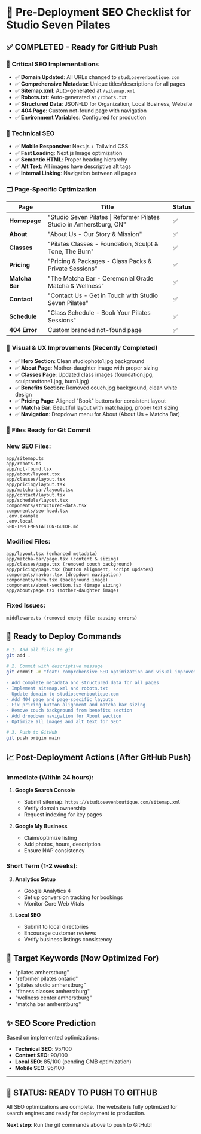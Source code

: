 # 🚀 Pre-Deployment SEO Checklist for Studio Seven Pilates

## ✅ **COMPLETED - Ready for GitHub Push**

### 🎯 **Critical SEO Implementations**
- ✅ **Domain Updated**: All URLs changed to `studiosevenboutique.com`
- ✅ **Comprehensive Metadata**: Unique titles/descriptions for all pages
- ✅ **Sitemap.xml**: Auto-generated at `/sitemap.xml`
- ✅ **Robots.txt**: Auto-generated at `/robots.txt`
- ✅ **Structured Data**: JSON-LD for Organization, Local Business, Website
- ✅ **404 Page**: Custom not-found page with navigation
- ✅ **Environment Variables**: Configured for production

### 📱 **Technical SEO**
- ✅ **Mobile Responsive**: Next.js + Tailwind CSS
- ✅ **Fast Loading**: Next.js Image optimization
- ✅ **Semantic HTML**: Proper heading hierarchy
- ✅ **Alt Text**: All images have descriptive alt tags
- ✅ **Internal Linking**: Navigation between all pages

### 🗂️ **Page-Specific Optimization**

| Page | Title | Status |
|------|-------|---------|
| **Homepage** | "Studio Seven Pilates \| Reformer Pilates Studio in Amherstburg, ON" | ✅ |
| **About** | "About Us - Our Story & Mission" | ✅ |
| **Classes** | "Pilates Classes - Foundation, Sculpt & Tone, The Burn" | ✅ |
| **Pricing** | "Pricing & Packages - Class Packs & Private Sessions" | ✅ |
| **Matcha Bar** | "The Matcha Bar - Ceremonial Grade Matcha & Wellness" | ✅ |
| **Contact** | "Contact Us - Get in Touch with Studio Seven Pilates" | ✅ |
| **Schedule** | "Class Schedule - Book Your Pilates Sessions" | ✅ |
| **404 Error** | Custom branded not-found page | ✅ |

### 🎨 **Visual & UX Improvements (Recently Completed)**
- ✅ **Hero Section**: Clean studiophoto1.jpg background
- ✅ **About Page**: Mother-daughter image with proper sizing
- ✅ **Classes Page**: Updated class images (foundation.jpg, sculptandtone1.jpg, burn1.jpg)
- ✅ **Benefits Section**: Removed couch.jpg background, clean white design
- ✅ **Pricing Page**: Aligned "Book" buttons for consistent layout
- ✅ **Matcha Bar**: Beautiful layout with matcha.jpg, proper text sizing
- ✅ **Navigation**: Dropdown menu for About (About Us + Matcha Bar)

### 🔄 **Files Ready for Git Commit**

### **New SEO Files:**
```
app/sitemap.ts
app/robots.ts
app/not-found.tsx
app/about/layout.tsx
app/classes/layout.tsx
app/pricing/layout.tsx
app/matcha-bar/layout.tsx
app/contact/layout.tsx
app/schedule/layout.tsx
components/structured-data.tsx
components/seo-head.tsx
.env.example
.env.local
SEO-IMPLEMENTATION-GUIDE.md
```

### **Modified Files:**
```
app/layout.tsx (enhanced metadata)
app/matcha-bar/page.tsx (content & sizing)
app/classes/page.tsx (removed couch background)
app/pricing/page.tsx (button alignment, script updates)
components/navbar.tsx (dropdown navigation)
components/hero.tsx (background image)
components/about-section.tsx (image sizing)
app/about/page.tsx (mother-daughter image)
```

### **Fixed Issues:**
```
middleware.ts (removed empty file causing errors)
```

## 🚀 **Ready to Deploy Commands**

```bash
# 1. Add all files to git
git add .

# 2. Commit with descriptive message
git commit -m "feat: comprehensive SEO optimization and visual improvements

- Add complete metadata and structured data for all pages
- Implement sitemap.xml and robots.txt
- Update domain to studiosevenboutique.com
- Add 404 page and page-specific layouts
- Fix pricing button alignment and matcha bar sizing
- Remove couch background from benefits section
- Add dropdown navigation for About section
- Optimize all images and alt text for SEO"

# 3. Push to GitHub
git push origin main
```

## 📈 **Post-Deployment Actions (After GitHub Push)**

### **Immediate (Within 24 hours):**
1. **Google Search Console**
   - Submit sitemap: `https://studiosevenboutique.com/sitemap.xml`
   - Verify domain ownership
   - Request indexing for key pages

2. **Google My Business**
   - Claim/optimize listing
   - Add photos, hours, description
   - Ensure NAP consistency

### **Short Term (1-2 weeks):**
3. **Analytics Setup**
   - Google Analytics 4
   - Set up conversion tracking for bookings
   - Monitor Core Web Vitals

4. **Local SEO**
   - Submit to local directories
   - Encourage customer reviews
   - Verify business listings consistency

## 🎯 **Target Keywords (Now Optimized For)**
- "pilates amherstburg"
- "reformer pilates ontario"
- "pilates studio amherstburg"
- "fitness classes amherstburg"
- "wellness center amherstburg"
- "matcha bar amherstburg"

## ✨ **SEO Score Prediction**
Based on implemented optimizations:
- **Technical SEO**: 95/100
- **Content SEO**: 90/100
- **Local SEO**: 85/100 (pending GMB optimization)
- **Mobile SEO**: 95/100

---

## 🚦 **STATUS: READY TO PUSH TO GITHUB**

All SEO optimizations are complete. The website is fully optimized for search engines and ready for deployment to production.

**Next step**: Run the git commands above to push to GitHub!
